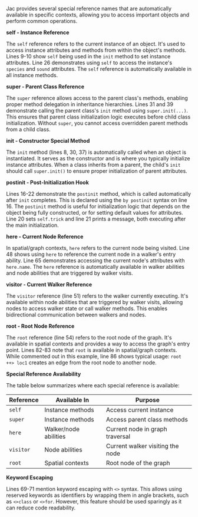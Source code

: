 Jac provides several special reference names that are automatically available in specific contexts, allowing you to access important objects and perform common operations.

**self - Instance Reference**

The `self` reference refers to the current instance of an object. It's used to access instance attributes and methods from within the object's methods. Lines 9-10 show `self` being used in the `init` method to set instance attributes. Line 26 demonstrates using `self` to access the instance's `species` and `sound` attributes. The `self` reference is automatically available in all instance methods.

**super - Parent Class Reference**

The `super` reference allows access to the parent class's methods, enabling proper method delegation in inheritance hierarchies. Lines 31 and 39 demonstrate calling the parent class's `init` method using `super.init(...)`. This ensures that parent class initialization logic executes before child class initialization. Without `super`, you cannot access overridden parent methods from a child class.

**init - Constructor Special Method**

The `init` method (lines 8, 30, 37) is automatically called when an object is instantiated. It serves as the constructor and is where you typically initialize instance attributes. When a class inherits from a parent, the child's `init` should call `super.init()` to ensure proper initialization of parent attributes.

**postinit - Post-Initialization Hook**

Lines 16-22 demonstrate the `postinit` method, which is called automatically after `init` completes. This is declared using the `by postinit` syntax on line 16. The `postinit` method is useful for initialization logic that depends on the object being fully constructed, or for setting default values for attributes. Line 20 sets `self.trick` and line 21 prints a message, both executing after the main initialization.

**here - Current Node Reference**

In spatial/graph contexts, `here` refers to the current node being visited. Line 48 shows using `here` to reference the current node in a walker's entry ability. Line 65 demonstrates accessing the current node's attributes with `here.name`. The `here` reference is automatically available in walker abilities and node abilities that are triggered by walker visits.

**visitor - Current Walker Reference**

The `visitor` reference (line 51) refers to the walker currently executing. It's available within node abilities that are triggered by walker visits, allowing nodes to access walker state or call walker methods. This enables bidirectional communication between walkers and nodes.

**root - Root Node Reference**

The `root` reference (line 54) refers to the root node of the graph. It's available in spatial contexts and provides a way to access the graph's entry point. Lines 82-83 note that `root` is available in spatial/graph contexts. While commented out in this example, line 86 shows typical usage: `root ++> loc1` creates an edge from the root node to another node.

**Special Reference Availability**

The table below summarizes where each special reference is available:

| Reference | Available In | Purpose |
|-----------|-------------|---------|
| `self` | Instance methods | Access current instance |
| `super` | Instance methods | Access parent class methods |
| `here` | Walker/node abilities | Current node in graph traversal |
| `visitor` | Node abilities | Current walker visiting the node |
| `root` | Spatial contexts | Root node of the graph |

**Keyword Escaping**

Lines 69-71 mention keyword escaping with `<>` syntax. This allows using reserved keywords as identifiers by wrapping them in angle brackets, such as `<>class` or `<>for`. However, this feature should be used sparingly as it can reduce code readability.
